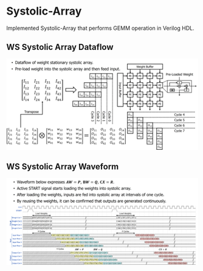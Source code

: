 # Systolic-Array
Implemented Systolic-Array that performs GEMM operation in Verilog HDL.

## WS Systolic Array Dataflow
<img src="/Weight-Stationary/image/SystolicArray.jpg">

## WS Systolic Array Waveform
<img src="/Weight-Stationary/image/SystolicArray2.jpg">

